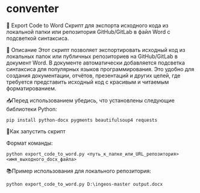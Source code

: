 # conventer

📄 Export Code to Word
Скрипт для экспорта исходного кода из локальной папки или репозитория GitHub/GitLab в файл Word с подсветкой синтаксиса.

📝 Описание
Этот скрипт позволяет экспортировать исходный код из локальных папок или публичных репозиториев на GitHub/GitLab в документ Word. В документе автоматически добавляется подсветка синтаксиса для популярных языков программирования. Это удобно для создания документации, отчётов, презентаций и других целей, где требуется представить исходный код с красивым и читаемым форматированием.


📥Перед использованием убедись, что установлены следующие библиотеки Python:

`pip install python-docx pygments beautifulsoup4 requests`

🚀Как запустить скрипт

Формат команды:

`python export_code_to_word.py <путь_к_папке_или_URL_репозитория> <имя_выходного_docx_файла>`

📚Пример использования для локального репозитория:

`python export_code_to_word.py D:\ingeos-master output.docx`
